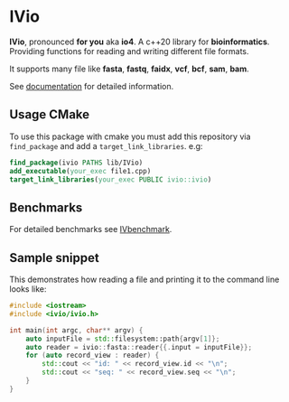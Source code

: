 <!--
    SPDX-FileCopyrightText: 2006-2023, Knut Reinert & Freie Universität Berlin
    SPDX-FileCopyrightText: 2016-2023, Knut Reinert & MPI für molekulare Genetik
    SPDX-License-Identifier: CC-BY-4.0
-->

# IVio
**IVio**, pronounced **for you** aka **io4**.
A c++20 library for **bioinformatics**. Providing functions for reading and writing different file formats.

It supports many file like **fasta**, **fastq**, **faidx**, **vcf**, **bcf**, **sam**, **bam**.

See [documentation](https://iv-project.github.io/IVio/) for detailed information.

## Usage CMake
To use this package with cmake you must add this repository via `find_package` and add a `target_link_libraries`.
e.g:
```cmake
find_package(ivio PATHS lib/IVio)
add_executable(your_exec file1.cpp)
target_link_libraries(your_exec PUBLIC ivio::ivio)
```

## Benchmarks

For detailed benchmarks see [IVbenchmark](https://github.com/iv-project/IVbenchmark#results).

## Sample snippet
This demonstrates how reading a file and printing it to the command line looks like:
```c++
#include <iostream>
#include <ivio/ivio.h>

int main(int argc, char** argv) {
    auto inputFile = std::filesystem::path{argv[1]};
    auto reader = ivio::fasta::reader{{.input = inputFile}};
    for (auto record_view : reader) {
        std::cout << "id: " << record_view.id << "\n";
        std::cout << "seq: " << record_view.seq << "\n";
    }
}
```
